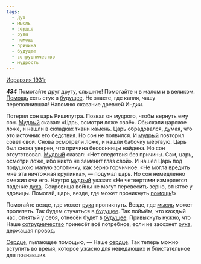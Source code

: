 ```yaml
---
tags:
  - Дух
  - мысль
  - сердце
  - рука
  - помощь
  - причина
  - будущее
  - сотрудничество
  - мудрость
---
```


[Иерархия 1931г](/agni/1931)

___434___
Помогайте друг другу, слышите! Помогайте и в малом и в великом. [Помощь](/tag/#[помощь](/tag/#помощь)) есть стук в [будущее](/tag/#будущее). Не знаете, где капля, чашу переполнившая! Напомню сказание древней Индии.   

Потерял сон царь Ришипутра. Позвал он мудрого, чтобы вернуть ему сон. [Мудрый](/tag/#мудрость) сказал: «Царь, осмотри ложе своё». Обыскали царское ложе, и нашли в складках ткани камень. Царь обрадовался, думая, что это источник его бедствия. Но сон не появился. И [мудрый](/tag/#мудрость) повторил совет свой. Снова осмотрели ложе, и нашли бабочку мёртвую. Царь был снова уверен, что причина бессонницы найдена. Но сон отсутствовал. [Мудрый](/tag/#мудрость) сказал: «Нет следствия без причины. Сам, царь, осмотри ложе, ибо никто не заменит глаз свой». И нашёл Царь под подушкою малую золотинку, как зерно горчичное. «Не могла вредить мне эта ничтожная крупинка», — подумал царь. Но сон немедленно смежил очи его. Наутро [мудрый](/tag/#мудрость) указал: «Не четвертями измеряется падение [духа](/tag/#Дух). Сокровища войны не могут перевесить зерно, отнятое у вдовицы. Помогай, царь, везде, где может проникнуть [помощь](/tag/#помощь)!»   

Помогайте везде, где может [рука](/tag/#рука) проникнуть. Везде, где [мысль](/tag/#мысль) может пролететь. Так будем стучаться в [будущее](/tag/#будущее). Так поймём, что каждый час, отнятый у себя, отнесён будет в [будущее](/tag/#будущее). Привыкнуть нужно, что Наше [сотрудничество](/tag/#сотрудничество) принесёт всё потребное, если не засохнет [рука](/tag/#рука), держащая провод.   

[Сердце](/tag/#[сердце](/tag/#сердце)), пылающее помощью, — Наше [сердце](/tag/#сердце). Так теперь можно вступить во время, которое ужасно для неведающих и блистательное для познавших.   

